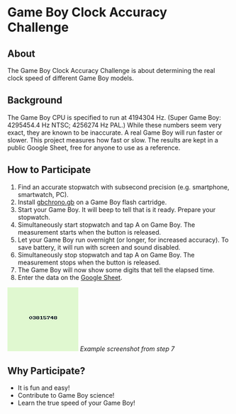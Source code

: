 # Game Boy Clock Accuracy Challenge

## About

The Game Boy Clock Accuracy Challenge is about determining the real clock speed of different Game Boy models.

## Background

The Game Boy CPU is specified to run at 4194304 Hz.
(Super Game Boy: 4295454.4 Hz NTSC; 4256274 Hz PAL.)
While these numbers seem very exact, they are known to be inaccurate.
A real Game Boy will run faster or slower.
This project measures how fast or slow.
The results are kept in a public Google Sheet, free for anyone to use as a reference.

## How to Participate

 1. Find an accurate stopwatch with subsecond precision (e.g. smartphone, smartwatch, PC).
 2. Install [gbchrono.gb](https://github.com/jkotlinski/gbchrono/releases/) on a Game Boy flash cartridge.
 3. Start your Game Boy. It will beep to tell that is it ready. Prepare your stopwatch.
 4. Simultaneously start stopwatch and tap A on Game Boy. The measurement starts when the button is released.
 5. Let your Game Boy run overnight (or longer, for increased accuracy). To save battery, it will run with screen and sound disabled.
 6. Simultaneously stop stopwatch and tap A on Game Boy. The measurement stops when the button is released.
 7. The Game Boy will now show some digits that tell the elapsed time.
 8. Enter the data on the [Google Sheet](https://docs.google.com/spreadsheets/d/1nza1941CTqP_UokA6tJ0CmYZTZqpSBRJrvyjNqIoOt8/edit?usp=sharing).

 ![Example screenshot from step 7](screenshot.png)
 *Example screenshot from step 7*

## Why Participate?

 * It is fun and easy!
 * Contribute to Game Boy science!
 * Learn the true speed of your Game Boy!
